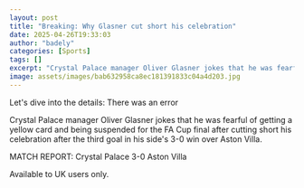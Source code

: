 ```yaml
---
layout: post
title: "Breaking: Why Glasner cut short his celebration"
date: 2025-04-26T19:33:03
author: "badely"
categories: [Sports]
tags: []
excerpt: "Crystal Palace manager Oliver Glasner jokes that he was fearful of getting a yellow card and being suspended for the FA Cup final after cutting short "
image: assets/images/bab632958ca8ec181391833c04a4d203.jpg
---
```


Let's dive into the details: There was an error

Crystal Palace manager Oliver Glasner jokes that he was fearful of getting a yellow card and being suspended for the FA Cup final after cutting short his celebration after the third goal in his side's 3-0 win over Aston Villa.

MATCH REPORT: Crystal Palace 3-0 Aston Villa

Available to UK users only.

